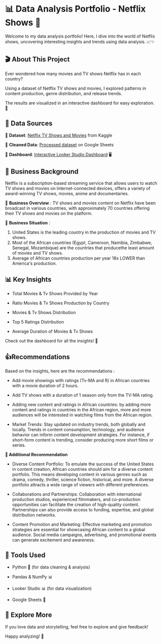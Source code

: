 # 📊 Data Analysis Portfolio - Netflix Shows 🍿  

Welcome to my data analysis portfolio! Here, I dive into the world of Netflix shows, uncovering interesting insights and trends using data analysis. 📈✨  

## 🎬 About This Project  

Ever wondered how many movies and TV shows Netflix has in each country?

Using a dataset of Netflix TV shows and movies, I explored patterns in content production, genre distribution, and release trends.  

The results are visualized in an interactive dashboard for easy exploration. 🚀  

## 📂 Data Sources  

🔹 **Dataset**: [Netflix TV Shows and Movies](https://www.kaggle.com/datasets/shivamb/netflix-shows) from Kaggle  

🔹 **Cleaned Data**: [Processed dataset](https://docs.google.com/spreadsheets/d/1EobQAK9X6mf9jLRXRcfSZ-K-XWZi8KTv3XUed4mTOlE/edit?usp=sharing) on Google Sheets  

🔹 **Dashboard**: [Interactive Looker Studio Dashboard](https://lookerstudio.google.com/reporting/55de6906-f392-4f03-8a1c-497728c10886) 🖥️  

## 📝 Business Background

Netflix is a subscription-based streaming service that allows users to watch TV shows and movies on Internet-connected devices, offers a variety of award-winning TV shows, movies, anime and documentaries.

🔹 **Business Overview** : TV shows and movies content on Netflix have been broadcast in various countries, with approximately 70 countries offering their TV shows and movies on the platform.

🔹 **Business Situation** : 

1. United States is the leading country in the production of movies and TV shows.
2. Most of the African countries (Egypt, Cameroon, Namibia, Zimbabwe, Senegal, Mozambique) are the countries that producethe least amount of movies and TV shows.
3. Average of African countries production per year 18x LOWER than America's production. 

## 📊 Key Insights  

- Total Movies & Tv Shows Provided by Year

- Ratio Movies & Tv Shows Production by Country
  
- Movies & Tv Shows Distribution
  
- Top 5 Ratings Distribution
  
- Average Duration of Movies & Tv Shows

Check out the dashboard for all the insights! 🎯  

## 👍Recommendations

Based on the insights, here are the recommendations :
- Add movie showings with ratings (Tv-MA and R) in African countries with a movie duration of 2 hours.
  
- Add TV shows with a duration of 1 season only from the TV-MA rating.
  
- Adding new content and ratings in African countries: by adding more content and ratings in countries in the African region, more and more audiences will be interested in watching films from the African region.
  
- Market Trends: Stay updated on industry trends, both globally and locally. Trends in content consumption, technology, and audience behavior can inform content development strategies. For instance, if short-form content is trending, consider producing more short films or series.

**🌟 Additional Recommendation**
- Diverse Content Portfolio: To emulate the success of the United States in content creation, African countries should aim for a diverse content portfolio. This means developing content in various genres such as drama, comedy, thriller, science fiction, historical, and more. A diverse portfolio attracts a wide range of viewers with different preferences.
  
- Collaborations and Partnerships: Collaboration with international production studios, experienced filmmakers, and co-production opportunities can facilitate the creation of high-quality content. Partnerships can also provide access to funding, expertise, and global distribution networks.
  
- Content Promotion and Marketing: Effective marketing and promotion strategies are essential for showcasing African content to a global audience. Social media campaigns, advertising, and promotional events can generate excitement and awareness.

## 🚀 Tools Used  

- Python 🐍 (for data cleaning & analysis)  

- Pandas & NumPy 📊  

- Looker Studio 📊 (for data visualization)  

- Google Sheets 📑  

## 👀 Explore More  

If you love data and storytelling, feel free to explore and give feedback!  

Happy analyzing! 🎉  
